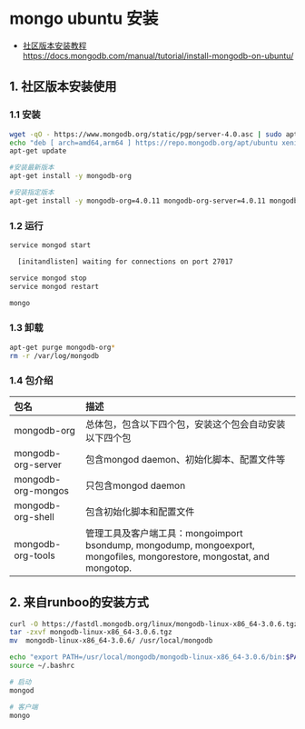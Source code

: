 # mongo ubuntu 安装

- [社区版本安装教程](https://docs.mongodb.com/manual/tutorial/install-mongodb-on-ubuntu/)  
        <https://docs.mongodb.com/manual/tutorial/install-mongodb-on-ubuntu/>

## 1. 社区版本安装使用

### 1.1 安装

```bash
wget -qO - https://www.mongodb.org/static/pgp/server-4.0.asc | sudo apt-key add -
echo "deb [ arch=amd64,arm64 ] https://repo.mongodb.org/apt/ubuntu xenial/mongodb-org/4.0 multiverse" | sudo tee /etc/apt/sources.list.d/mongodb-org-4.0.list
apt-get update

#安装最新版本
apt-get install -y mongodb-org

#安装指定版本
apt-get install -y mongodb-org=4.0.11 mongodb-org-server=4.0.11 mongodb-org-shell=4.0.11 mongodb-org-mongos=4.0.11 mongodb-org-tools=4.0.11
```

### 1.2 运行

```bash
service mongod start

  [initandlisten] waiting for connections on port 27017

service mongod stop
service mongod restart

mongo
```

### 1.3 卸载

```bash
apt-get purge mongodb-org*
rm -r /var/log/mongodb
```

### 1.4 包介绍

包名 | 描述
:--- | :---
mongodb-org | 总体包，包含以下四个包，安装这个包会自动安装以下四个包
mongodb-org-server | 包含mongod daemon、初始化脚本、配置文件等
mongodb-org-mongos | 只包含mongod daemon
mongodb-org-shell | 包含初始化脚本和配置文件
mongodb-org-tools | 管理工具及客户端工具：mongoimport bsondump, mongodump, mongoexport, mongofiles, mongorestore, mongostat, and mongotop.

## 2. 来自runboo的安装方式

```bash
curl -O https://fastdl.mongodb.org/linux/mongodb-linux-x86_64-3.0.6.tgz
tar -zxvf mongodb-linux-x86_64-3.0.6.tgz
mv  mongodb-linux-x86_64-3.0.6/ /usr/local/mongodb

echo "export PATH=/usr/local/mongodb/mongodb-linux-x86_64-3.0.6/bin:$PATH" >> ~/.bashrc
source ~/.bashrc

# 启动
mongod

# 客户端
mongo
```
